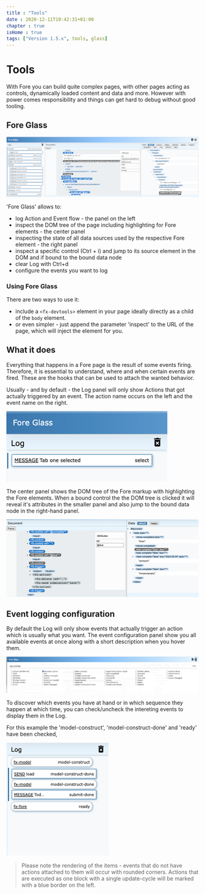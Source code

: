 ```yaml
---
title : "Tools"
date : 2020-12-11T10:42:31+01:00
chapter : true
isHome : true
tags: ["Version 1.5.x", tools, glass]
---
```


# Tools

With Fore you can build quite complex pages, with other pages acting as 
controls, dynamically loaded content and data and more. However with power comes 
responsibility and things can get hard to debug without good tooling.

## Fore Glass

![Fore Glass](/images/fore-glass.png)

'Fore Glass' allows to:

* log Action and Event flow - the panel on the left
* inspect the DOM tree of the page including highlighting for Fore elements - the center panel
* inspecting the state of all data sources used by the respective Fore element - the right panel
* inspect a specific control (Ctrl + i) and jump to its source element in the DOM and if bound to the bound data node
* clear Log with Ctrl+d
* configure the events you want to log


### Using Fore Glass

There are two ways to use it:

* include a `<fx-devtools>` element in your page ideally directly as a child of the `body` element. 
* or even simpler - just append the parameter 'inspect' to the URL of the page, which will inject the element for you.

## What it does

Everything that happens in a Fore page is the result of some events firing. Therefore, it is essential to understand, where and when
certain events are fired. These are the hooks that can be used to attach the wanted behavior.

Usually - and by default - the Log panel will only show Actions that got actually triggered by an event. The action
name occurs on the left and the event name on the right.

![Fore Glass](/images/log.png)

The center panel shows the DOM tree of the Fore markup with highlighting the Fore elements. When a bound control the the DOM 
tree is clicked it will reveal it's attributes in the smaller panel and also jump to the bound data node in the right-hand panel.

![Fore Glass](/images/dom.png)

## Event logging configuration

By default the Log will only show events that actually trigger an action which is usually what you want. The event
configuration panel show you all available events at once along with a short description when you hover them.

![Fore Glass](/images/fore-glass-config.png)

To discover which events you have at hand or in which sequence they happen at which time, you can check/uncheck the intereting events
to display them in the Log.




For this example the 'model-construct', 'model-construct-done' and 'ready' have been checked, 

![Fore Glass](/images/logging.png)

> Please note the rendering of the items - events that do not have actions attached to them will occur with rounded corners.
> Actions that are executed as one block with a single update-cycle will be marked with a blue border on the left.







